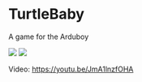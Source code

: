 # TurtleBaby
A game for the Arduboy

![](https://i.imgur.com/nP64bIh.png) ![](https://i.imgur.com/uH6uDQH.png)

Video:
https://youtu.be/JmA1lnzfOHA
